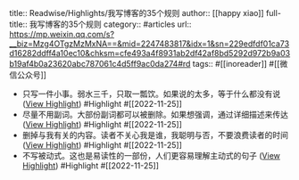 title:: Readwise/Highlights/我写博客的35个规则
author:: [[happy xiao]]
full-title:: 我写博客的35个规则
category:: #articles
url:: https://mp.weixin.qq.com/s?__biz=Mzg4OTgzMzMxNA==&mid=2247483817&idx=1&sn=229edfdf01ca73d16282ddff4a10ec10&chksm=cfe493a4f8931ab2df42af8bd5292d972b9a03b19af4b0a23620abc787061c4d5ff9ac0da274#rd
tags:: #[[inoreader]] #[[微信公众号]]

- 只写一件小事。弱水三千，只取一瓢饮。如果说的太多，等于什么都没有说 ([View Highlight](https://read.readwise.io/read/01gjn7jxtrmy4jsrczxkdzf35d)) #Highlight #[[2022-11-25]]
- 尽量不用副词。大部份副词都可以被删除。如果想强调，通过详细描述来传达 ([View Highlight](https://read.readwise.io/read/01gjn7kdn2jwg164rd1krw4zp6)) #Highlight #[[2022-11-25]]
- 删掉与我有关的内容。读者不关心我是谁，我聪明与否，不要浪费读者的时间 ([View Highlight](https://read.readwise.io/read/01gjn7m91wkgsr02ny3b6yrg0g)) #Highlight #[[2022-11-25]]
- 不写被动式。这也是易读性的一部份，人们更容易理解主动式的句子 ([View Highlight](https://read.readwise.io/read/01gjn7mymazjgnddtj3fd446s9)) #Highlight #[[2022-11-25]]